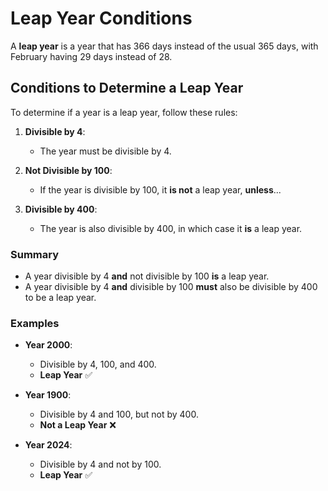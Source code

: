 
# Leap Year Conditions

A **leap year** is a year that has 366 days instead of the usual 365 days, with February having 29 days instead of 28.

## Conditions to Determine a Leap Year

To determine if a year is a leap year, follow these rules:

1. **Divisible by 4**: 
   - The year must be divisible by 4.

2. **Not Divisible by 100**:
   - If the year is divisible by 100, it **is not** a leap year, **unless**...

3. **Divisible by 400**:
   - The year is also divisible by 400, in which case it **is** a leap year.

### Summary

- A year divisible by 4 **and** not divisible by 100 **is** a leap year.
- A year divisible by 4 **and** divisible by 100 **must** also be divisible by 400 to be a leap year.

### Examples

- **Year 2000**: 
  - Divisible by 4, 100, and 400.
  - **Leap Year** ✅

- **Year 1900**: 
  - Divisible by 4 and 100, but not by 400.
  - **Not a Leap Year** ❌

- **Year 2024**: 
  - Divisible by 4 and not by 100.
  - **Leap Year** ✅
